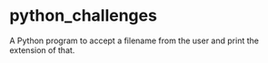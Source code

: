 # python_challenges
A Python program to accept a filename from the user and print the extension of that.